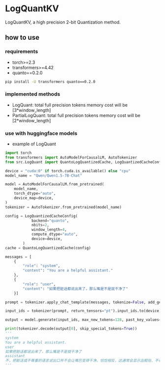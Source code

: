 # LogQuantKV
LogQuantKV, a high precision 2-bit Quantization method.

## how to use

### requirements

* torch>=2.3
* transformers>=4.42
* quanto==0.2.0

```bash
pip install -U transformers quanto==0.2.0
```

### implemented methods

* LogQuant: total full precision tokens memory cost will be [3*window_length]
* PartialLogQuant: total full precision tokens memory cost will be [2*window_length]

### use with huggingface models

* example of LogQuant

```python
import torch
from transformers import AutoModelForCausalLM, AutoTokenizer
from src.LogQuant import QuantoLogQuantizedCache, LogQuantizedCacheConfig

device = "cuda:0" if torch.cuda.is_available() else "cpu"
model_name = "Qwen/Qwen1.5-7B-Chat"

model = AutoModelForCausalLM.from_pretrained(
    model_name,
    torch_dtype="auto",
    device_map=device,
)
tokenizer = AutoTokenizer.from_pretrained(model_name)

config = LogQuantizedCacheConfig(
            backend="quanto",
            nbits=2,
            window_length=4,
            compute_dtype="auto",
            device=device,
        )
cache = QuantoLogQuantizedCache(config)

messages = [
    {
        "role": "system",
        "content": "You are a helpful assistant."
    },
    {
        "role": "user", 
        "content": "如果把脏话都说出来了，那么嘴是不是就干净了"
    }]

prompt = tokenizer.apply_chat_template(messages, tokenize=False, add_generation_prompt=True)

input_ids = tokenizer(prompt, return_tensors="pt").input_ids.to(device)

output = model.generate(input_ids, max_new_tokens=128, past_key_values=cache)

print(tokenizer.decode(output[0], skip_special_tokens=True))
'''
system
You are a helpful assistant.
user
如果把脏话都说出来了，那么嘴是不是就干净了
assistant
不，把脏话或不尊重的语言说出口并不会让嘴巴变得干净。恰恰相反，这通常会显示出粗俗、不礼貌或者情绪失控。真正的“干净”是通过言语和行为展现出尊重、理解、宽容和礼貌。即使在压力或冲突的情况下，我们也应该努力控制自己的言辞，用更建设性的方式表达我们的想法。
'''
```

